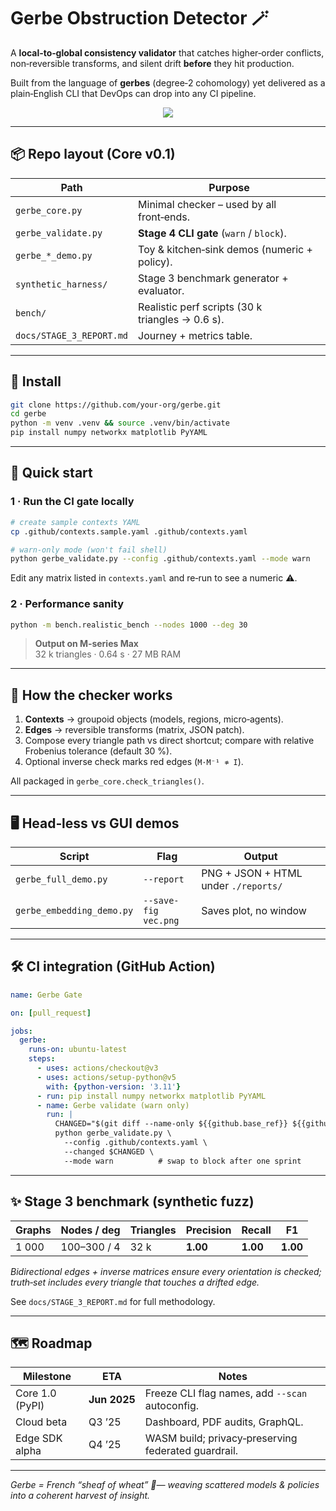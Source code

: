 # Gerbe Obstruction Detector 🪄

A **local‑to‑global consistency validator** that catches higher‑order conflicts,
non‑reversible transforms, and silent drift **before** they hit production.

Built from the language of **gerbes** (degree‑2 cohomology) yet delivered as a
plain‑English CLI that DevOps can drop into any CI pipeline.

<p align="center">
  <img src="https://img.shields.io/badge/Python-3.9%2B-green" />
</p>

---

## 📦 Repo layout (Core v0.1)

| Path | Purpose |
|------|---------|
| `gerbe_core.py` | Minimal checker – used by all front‑ends. |
| `gerbe_validate.py` | **Stage 4 CLI gate** (`warn` / `block`). |
| `gerbe_*_demo.py` | Toy & kitchen‑sink demos (numeric + policy). |
| `synthetic_harness/` | Stage 3 benchmark generator + evaluator. |
| `bench/` | Realistic perf scripts (30 k triangles → 0.6 s). |
| `docs/STAGE_3_REPORT.md` | Journey + metrics table. |

---

## 🔧 Install

```bash
git clone https://github.com/your‑org/gerbe.git
cd gerbe
python -m venv .venv && source .venv/bin/activate
pip install numpy networkx matplotlib PyYAML
```

---

## 🚀 Quick start

### 1 · Run the CI gate locally

```bash
# create sample contexts YAML
cp .github/contexts.sample.yaml .github/contexts.yaml

# warn‑only mode (won't fail shell)
python gerbe_validate.py --config .github/contexts.yaml --mode warn
```

Edit any matrix listed in `contexts.yaml` and re‑run to see a numeric ⚠.

### 2 · Performance sanity

```bash
python -m bench.realistic_bench --nodes 1000 --deg 30
```

> **Output on M‑series Max**  
> 32 k triangles · 0.64 s · 27 MB RAM

---

## 🧠 How the checker works

1. **Contexts** → groupoid objects (models, regions, micro‑agents).  
2. **Edges** → reversible transforms (matrix, JSON patch).  
3. Compose every triangle path vs direct shortcut; compare with relative
   Frobenius tolerance (default 30 %).  
4. Optional inverse check marks red edges (`M·M⁻¹ ≉ I`).  

All packaged in `gerbe_core.check_triangles()`.

---

## 🖥️ Head‑less vs GUI demos

| Script | Flag | Output |
|--------|------|--------|
| `gerbe_full_demo.py` | `--report` | PNG + JSON + HTML under `./reports/` |
| `gerbe_embedding_demo.py` | `--save-fig vec.png` | Saves plot, no window |

---

## 🛠 CI integration (GitHub Action)

```yaml
name: Gerbe Gate

on: [pull_request]

jobs:
  gerbe:
    runs-on: ubuntu-latest
    steps:
      - uses: actions/checkout@v3
      - uses: actions/setup-python@v5
        with: {python-version: '3.11'}
      - run: pip install numpy networkx matplotlib PyYAML
      - name: Gerbe validate (warn only)
        run: |
          CHANGED="$(git diff --name-only ${{github.base_ref}} ${{github.head_ref}})"
          python gerbe_validate.py \
            --config .github/contexts.yaml \
            --changed $CHANGED \
            --mode warn          # swap to block after one sprint
```

---

## ✨ Stage 3 benchmark (synthetic fuzz)

| Graphs | Nodes / deg | Triangles | Precision | Recall | F1 |
|--------|-------------|-----------|-----------|--------|----|
| 1 000 | 100–300 / 4 | 32 k | **1.00** | **1.00** | **1.00** |

*Bidirectional edges + inverse matrices ensure every orientation is checked;
truth‑set includes every triangle that touches a drifted edge.*

See `docs/STAGE_3_REPORT.md` for full methodology.

---

## 🗺 Roadmap

| Milestone | ETA | Notes |
|-----------|-----|-------|
| Core 1.0 (PyPI) | **Jun 2025** | Freeze CLI flag names, add `--scan` autoconfig. |
| Cloud beta | Q3 ’25 | Dashboard, PDF audits, GraphQL. |
| Edge SDK alpha | Q4 ’25 | WASM build; privacy‑preserving federated guardrail. |

---

*Gerbe = French “sheaf of wheat” 🌾— weaving scattered models & policies into a coherent harvest of insight.*


